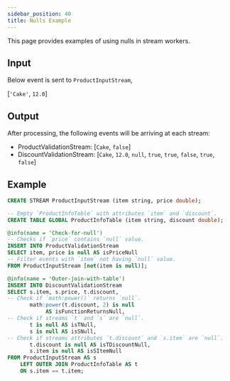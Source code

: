 ```yaml
---
sidebar_position: 40
title: Nulls Example
---
```


This page provides examples of using nulls in stream workers.

## Input

Below event is sent to `ProductInputStream`,

[`'Cake'`, `12.0`]

## Output

After processing, the following events will be arriving at each stream:

- ProductValidationStream: [`Cake`, `false`]
- DiscountValidationStream: [`Cake`, `12.0`, `null`, `true`, `true`, `false`, `true`, `false`]

## Example

```sql
CREATE STREAM ProductInputStream (item string, price double);

-- Empty `ProductInfoTable` with attributes `item` and `discount`.
CREATE TABLE GLOBAL ProductInfoTable (item string, discount double);

@info(name = 'Check-for-null')
-- Checks if `price` contains `null` value.
INSERT INTO ProductValidationStream
SELECT item, price is null AS isPriceNull
-- Filter events with `item` not having `null` value.
FROM ProductInputStream [not(item is null)];

@info(name = 'Outer-join-with-table')
INSERT INTO DiscountValidationStream
SELECT s.item, s.price, t.discount,
-- Check if `math:power()` returns `null`.
       math:power(t.discount, 2) is null
            AS isFunctionReturnsNull,
-- Check if streams `t` and `s` are `null`.
       t is null AS isTNull,
       s is null AS isSNull,
-- Check if streams attributes `t.discount` and `s.item` are `null`.
       t.discount is null AS isTDiscountNull,
       s.item is null AS isSItemNull
FROM ProductInputStream AS s
    LEFT OUTER JOIN ProductInfoTable AS t
    ON s.item == t.item;
```
